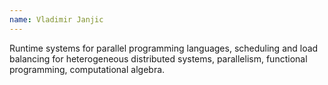 ```yaml
---
name: Vladimir Janjic
---
```


Runtime systems for parallel programming languages, scheduling and load balancing for heterogeneous distributed systems, parallelism, functional programming, computational algebra.
